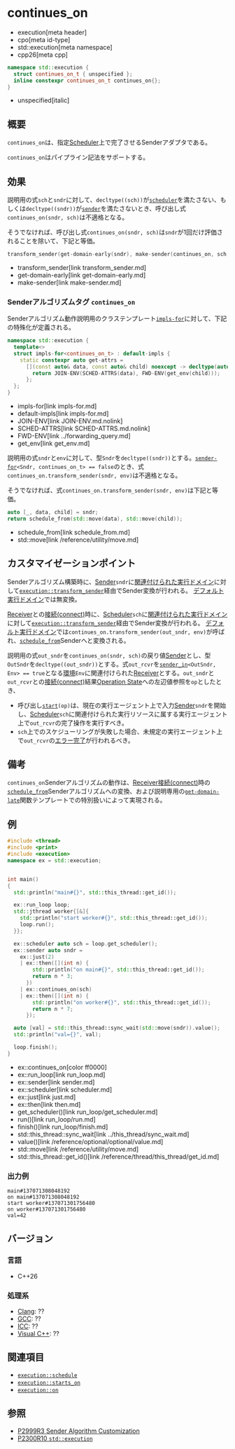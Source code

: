 # continues_on
* execution[meta header]
* cpo[meta id-type]
* std::execution[meta namespace]
* cpp26[meta cpp]

```cpp
namespace std::execution {
  struct continues_on_t { unspecified };
  inline constexpr continues_on_t continues_on{};
}
```
* unspecified[italic]

## 概要
`continues_on`は、指定[Scheduler](scheduler.md)上で完了させるSenderアダプタである。

`continues_on`はパイプライン記法をサポートする。


## 効果
説明用の式`sch`と`sndr`に対して、`decltype((sch))`が[`scheduler`](scheduler.md)を満たさない、もしくは`decltype((sndr))`が[`sender`](sender.md)を満たさないとき、呼び出し式`continues_on(sndr, sch)`は不適格となる。

そうでなければ、呼び出し式`continues_on(sndr, sch)`は`sndr`が1回だけ評価されることを除いて、下記と等価。

```cpp
transform_sender(get-domain-early(sndr), make-sender(continues_on, sch, sndr))
```
* transform_sender[link transform_sender.md]
* get-domain-early[link get-domain-early.md]
* make-sender[link make-sender.md]


### Senderアルゴリズムタグ `continues_on`
Senderアルゴリズム動作説明用のクラステンプレート[`impls-for`](impls-for.md)に対して、下記の特殊化が定義される。

```cpp
namespace std::execution {
  template<>
  struct impls-for<continues_on_t> : default-impls {
    static constexpr auto get-attrs =
      [](const auto& data, const auto& child) noexcept -> decltype(auto) {
        return JOIN-ENV(SCHED-ATTRS(data), FWD-ENV(get_env(child)));
      };
  };
}
```
* impls-for[link impls-for.md]
* default-impls[link impls-for.md]
* JOIN-ENV[link JOIN-ENV.md.nolink]
* SCHED-ATTRS[link SCHED-ATTRS.md.nolink]
* FWD-ENV[link ../forwarding_query.md]
* get_env[link get_env.md]

説明用の式`sndr`と`env`に対して、型`Sndr`を`decltype((sndr))`とする。[`sender-for`](sender-for.md)`<Sndr, continues_on_t> == false`のとき、式`continues_on.transform_sender(sndr, env)`は不適格となる。

そうでなければ、式`continues_on.transform_sender(sndr, env)`は下記と等価。

```cpp
auto [_, data, child] = sndr;
return schedule_from(std::move(data), std::move(child));
```
* schedule_from[link schedule_from.md]
* std::move[link /reference/utility/move.md]


## カスタマイゼーションポイント
Senderアルゴリズム構築時に、[Sender](sender.md)`sndr`に[関連付けられた実行ドメイン](get-domain-early.md)に対して[`execution::transform_sender`](transform_sender.md)経由でSender変換が行われる。
[デフォルト実行ドメイン](../execution/default_domain.md)では無変換。

[Receiver](receiver.md)との[接続(connect)](connect.md)時に、[Scheduler](scheduler.md)`sch`に[関連付けられた実行ドメイン](get-domain-late.md)に対して[`execution::transform_sender`](transform_sender.md)経由でSender変換が行われる。
[デフォルト実行ドメイン](../execution/default_domain.md)では`continues_on.transform_sender(out_sndr, env)`が呼ばれ、[`schedule_from`](schedule_from.md)Senderへと変換される。

説明用の式`out_sndr`を`continues_on(sndr, sch)`の戻り値[Sender](sender.md)とし、型`OutSndr`を`decltype((out_sndr))`とする。式`out_rcvr`を[`sender_in`](sender_in.md)`<OutSndr, Env> == true`となる[環境](../queryable.md)`Env`に関連付けられた[Receiver](receiver.md)とする。`out_sndr`と`out_rcvr`との[接続(connect)](connect.md)結果[Operation State](operation_state.md)への左辺値参照を`op`としたとき、

- 呼び出し[`start`](start.md)`(op)`は、現在の実行エージェント上で入力[Sender](sender.md)`sndr`を開始し、[Scheduler](scheduler.md)`sch`に関連付けられた実行リソースに属する実行エージェント上で`out_rcvr`の完了操作を実行すべき。
- `sch`上でのスケジューリングが失敗した場合、未規定の実行エージェント上で`out_rcvr`の[エラー完了](set_error.md)が行われるべき。


## 備考
`continues_on`Senderアルゴリズムの動作は、[Receiver](receiver.md)[接続(connect)](connect.md)時の[`schedule_from`](schedule_from.md)Senderアルゴリズムへの変換、および説明専用の[`get-domain-late`](get-domain-late.md)関数テンプレートでの特別扱いによって実現される。


## 例
```cpp example
#include <thread>
#include <print>
#include <execution>
namespace ex = std::execution;


int main()
{
  std::println("main#{}", std::this_thread::get_id());

  ex::run_loop loop;
  std::jthread worker{[&]{
    std::println("start worker#{}", std::this_thread::get_id());
    loop.run();
  }};

  ex::scheduler auto sch = loop.get_scheduler();
  ex::sender auto sndr =
    ex::just(2)
    | ex::then([](int n) {
        std::println("on main#{}", std::this_thread::get_id());
        return n * 3;
      })
    | ex::continues_on(sch)
    | ex::then([](int n) {
        std::println("on worker#{}", std::this_thread::get_id());
        return n * 7;
      });

  auto [val] = std::this_thread::sync_wait(std::move(sndr)).value();
  std::println("val={}", val);

  loop.finish();
}
```
* ex::continues_on[color ff0000]
* ex::run_loop[link run_loop.md]
* ex::sender[link sender.md]
* ex::scheduler[link scheduler.md]
* ex::just[link just.md]
* ex::then[link then.md]
* get_scheduler()[link run_loop/get_scheduler.md]
* run()[link run_loop/run.md]
* finish()[link run_loop/finish.md]
* std::this_thread::sync_wait[link ../this_thread/sync_wait.md]
* value()[link /reference/optional/optional/value.md]
* std::move[link /reference/utility/move.md]
* std::this_thread::get_id()[link /reference/thread/this_thread/get_id.md]

### 出力例
```
main#137071308048192
on main#137071308048192
start worker#137071301756480
on worker#137071301756480
val=42
```


## バージョン
### 言語
- C++26

### 処理系
- [Clang](/implementation.md#clang): ??
- [GCC](/implementation.md#gcc): ??
- [ICC](/implementation.md#icc): ??
- [Visual C++](/implementation.md#visual_cpp): ??


## 関連項目
- [`execution::schedule`](schedule.md)
- [`execution::starts_on`](starts_on.md)
- [`execution::on`](on.md)


## 参照
- [P2999R3 Sender Algorithm Customization](https://www.open-std.org/jtc1/sc22/wg21/docs/papers/2023/p2999r3.html)
- [P2300R10 `std::execution`](https://www.open-std.org/jtc1/sc22/wg21/docs/papers/2024/p2300r10.html)

